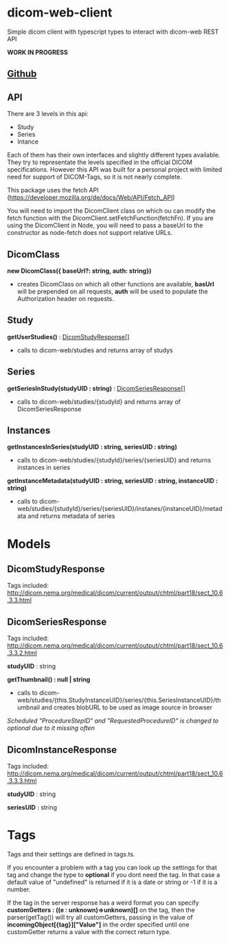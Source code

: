 # dicom-web-client
Simple dicom client with typescript types to interact with dicom-web REST API

__WORK IN PROGRESS__

## __[Github](https://github.com/doepnern/dicom-web-client)__

## API
There are 3 levels in this api:
- Study
- Series
- Intance

Each of them has their own interfaces and slightly different types available.
They try to representate the levels specified in the official DICOM specifications. However this API was built for a personal project with limited need for support of DICOM-Tags, so it is not nearly complete.

This package uses the fetch API (https://developer.mozilla.org/de/docs/Web/API/Fetch_API)

You will need to import the DicomClient class on which ou can modify the fetch function with the DicomClient.setFetchFunction(fetchFn).
If you are using the DicomClient in Node, you will need to pass a baseUrl to the constructor as node-fetch does not support relative URLs.

## DicomClass
__new DicomClass({ baseUrl?: string,  auth: string})__
- creates DicomClass on which all other functions are available, __basUrl__ will be prepended on all requests, __auth__ will be used to populate the Authorization header on requests.

## Study
__getUserStudies()__ : [DicomStudyResponse[]](#DicomStudyResponse)
- calls to dicom-web/studies and returns array of studys

## Series
__getSeriesInStudy(studyUID : string)__ : [DicomSeriesResponse[]](#DicomSeriesResponse)
- calls to dicom-web/studies/{studyId} and returns array of DicomSeriesResponse

## Instances
__getInstancesInSeries(studyUID : string, seriesUID : string)__
- calls to dicom-web/studies/{studyId}/series/{seriesUID} and returns instances in series

__getInstanceMetadata(studyUID : string, seriesUID : string, instanceUID : string)__
- calls to dicom-web/studies/{studyId}/series/{seriesUID}/instanes/{instanceUID}/metadata and returns metadata of series

# Models
## DicomStudyResponse
Tags included: http://dicom.nema.org/medical/dicom/current/output/chtml/part18/sect_10.6.3.3.html

## DicomSeriesResponse
Tags included: http://dicom.nema.org/medical/dicom/current/output/chtml/part18/sect_10.6.3.3.2.html

__studyUID__ : string

__getThumbnail() : null | string__
- calls to dicom-web/studies/{this.StudyInstanceUID}/series/{this.SeriesInstanceUID}/thumbnail and creates blobURL to be used as image source in browser

_Scheduled "ProcedureStepID" and "RequestedProcedureID" is changed to optional due to it missing often_

## DicomInstanceResponse
Tags included: http://dicom.nema.org/medical/dicom/current/output/chtml/part18/sect_10.6.3.3.3.html

__studyUID__ : string

__seriesUID__ : string

# Tags
Tags and their settings are defined in tags.ts.

If you encounter a problem with a tag you can look up the settings for that tag and change the type to __optional__ if you dont need the tag. In that case a default value of "undefined" is returned if it is a date or string or -1 if it is a number. 

If the tag in the server response has a weird format you can specify __customGetters : ((e : unknown)=>unknown)[]__ on the tag, then the parser(getTag()) will try all customGetters, passing in the value of __incomingObject[{tag}]["Value"]__ in the order specified until one customGetter returns a value with the correct return type.





